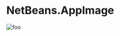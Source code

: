 # NetBeans.AppImage

![foo](https://github.com/nx-appbuild-hub/NetBeans.AppImage//actions/workflows/makefile.yml/badge.svg)

